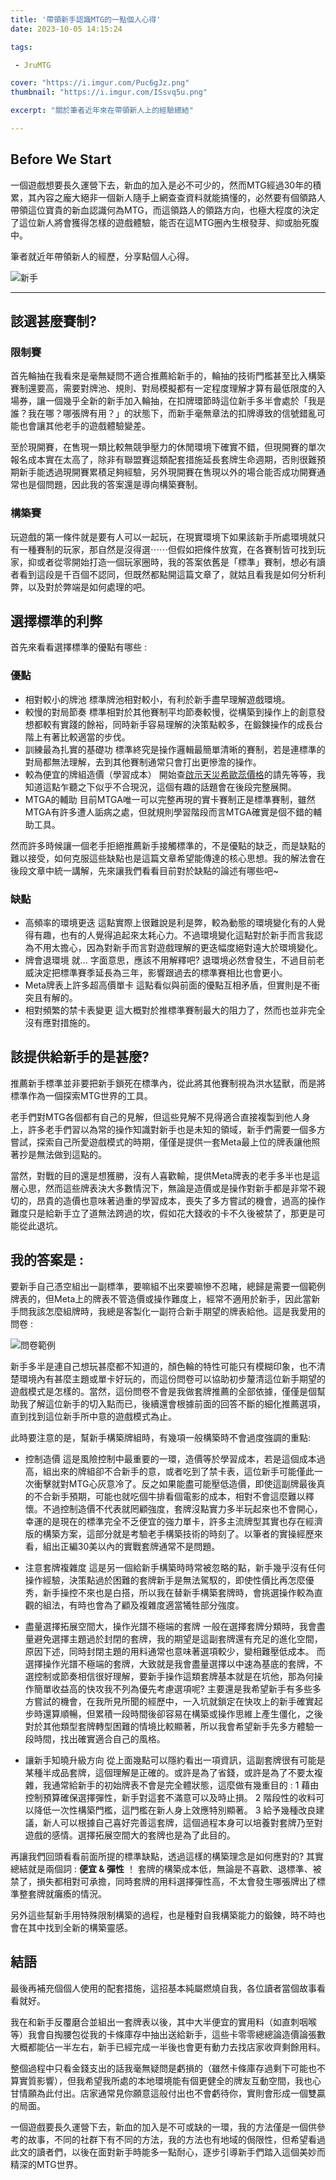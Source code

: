 ```yaml
---
title: '帶領新手認識MTG的一點個人心得'
date: 2023-10-05 14:15:24

tags: 

 - JruMTG

cover: "https://i.imgur.com/Puc6gJz.png"
thumbnail: "https://i.imgur.com/ISsvq5u.png"

excerpt: "關於筆者近年來在帶領新人上的經驗總結"

---
```


## Before We Start

一個遊戲想要長久運營下去，新血的加入是必不可少的，然而MTG經過30年的積累，其內容之龐大絕非一個新人隨手上網查查資料就能搞懂的，必然要有個領路人帶領這位寶貴的新血認識何為MTG，而這領路人的領路方向，也極大程度的決定了這位新人將會獲得怎樣的遊戲體驗，能否在這MTG圈內生根發芽、抑或胎死腹中。

筆者就近年帶領新人的經歷，分享點個人心得。

![新手](https://i.imgur.com/iIWE3Pv.jpg)

---

## 該選甚麼賽制?

### 限制賽

首先輪抽在我看來是毫無疑問不適合推薦給新手的，輪抽的技術門檻甚至比入構築賽制還要高，需要對牌池、規則、對局模擬都有一定程度理解才算有最低限度的入場券，讓一個幾乎全新的新手加入輪抽，在扣牌環節時這位新手多半會處於「我是誰？我在哪？哪張牌有用？」的狀態下，而新手毫無章法的扣牌導致的信號錯亂可能也會讓其他老手的遊戲體驗變差。

至於現開賽，在售現一類比較無競爭壓力的休閒環境下確實不錯，但現開賽的單次報名成本實在太高了，除非有聯盟賽這類配套措施延長套牌生命週期，否則很難預期新手能透過現開賽累積足夠經驗，另外現開賽在售現以外的場合能否成功開賽通常也是個問題，因此我的答案還是導向構築賽制。

### 構築賽

玩遊戲的第一條件就是要有人可以一起玩，在現實環境下如果該新手所處環境就只有一種賽制的玩家，那自然是沒得選⋯⋯但假如把條件放寬，在各賽制皆可找到玩家，抑或者從零開始打造一個玩家圈時，我的答案依舊是「標準」賽制，想必有讀者看到這段是千百個不認同，但既然都點開這篇文章了，就姑且看我是如何分析利弊，以及對於弊端是如何處理的吧。

## 選擇標準的利弊

首先來看看選擇標準的優點有哪些 :

### 優點

- 相對較小的牌池
標準牌池相對較小，有利於新手盡早理解遊戲環境。
- 較慢的對局節奏
標準相對於其他賽制平均節奏較慢，從構築到操作上的創意發想都較有實踐的餘裕，同時新手容易理解的決策點較多，在鍛鍊操作的成長台階上有著比較適當的步伐。
- 訓練最為扎實的基礎功
標準終究是操作邏輯最簡單清晰的賽制，若是連標準的對局都無法理解，去到其他賽制通常只會打出更慘澹的操作。
- 較為便宜的牌組造價（學習成本）
開始查[啟示天災希歐蕊價格](https://www.mtggoldfish.com/price/Dominaria+United/Sheoldred+the+Apocalypse#paper)的請先等等，我知道這點乍聽之下似乎不合現況，這個有趣的話題會在後段完整展開。
- MTGA的輔助
目前MTGA唯一可以完整再現的實卡賽制正是標準賽制，雖然MTGA有許多遭人詬病之處，但就規則學習階段而言MTGA確實是個不錯的輔助工具。


然而許多時候讓一個老手拒絕推薦新手接觸標準的，不是優點的缺乏，而是缺點的難以接受，如何克服這些缺點也是這篇文章希望能傳達的核心思想。我的解法會在後段文章中統一講解，先來讓我們看看目前對於缺點的論述有哪些吧~ 

### 缺點

- 高頻率的環境更迭
這點實際上很難說是利是弊，較為動態的環境變化有的人覺得有趣，也有的人覺得追起來太耗心力。不過環境變化這點對於新手而言我認為不用太擔心，因為對新手而言對遊戲理解的更迭幅度絕對遠大於環境變化。
- 牌會退環境
就... 字面意思，應該不用解釋吧?
退環境必然會發生，不過目前老威決定把標準賽季延長為三年，影響跟過去的標準賽相比也會更小。
- Meta牌表上許多超高價單卡
這點看似與前面的優點互相矛盾，但實則是不衝突且有解的。
- 相對頻繁的禁卡表變更
這大概對於推標準賽制最大的阻力了，然而也並非完全沒有應對措施的。

## 該提供給新手的是甚麼?

推薦新手標準並非要把新手鎖死在標準內，從此將其他賽制視為洪水猛獸，而是將標準作為一個探索MTG世界的工具。

老手們對MTG各個都有自己的見解，但這些見解不見得適合直接複製到他人身上，許多老手們習以為常的操作知識對新手也是未知的領域，新手們需要一個多方嘗試，探索自己所愛遊戲模式的時期，僅僅是提供一套Meta最上位的牌表讓他照著抄是無法做到這點的。

當然，對戰的目的還是想獲勝，沒有人喜歡輸，提供Meta牌表的老手多半也是這層心思，然而這些牌表決大多數情況下，無論是造價或是操作對新手都是非常不親切的，昂貴的造價也意味著過重的學習成本，喪失了多方嘗試的機會，過高的操作難度只是給新手立了道無法跨過的坎，假如花大錢收的卡不久後被禁了，那更是可能從此退坑。


## 我的答案是 :

要新手自己憑空組出一副標準，要嘛組不出來要嘛慘不忍睹，總歸是需要一個範例牌表的，但Meta上的牌表不管造價或操作難度上，經常不適用於新手，因此當新手問我該怎麼組牌時，我總是客製化一副符合新手期望的牌表給他。這是我愛用的問卷 :

![問卷範例](https://i.imgur.com/XMQWgV0.png)

新手多半是連自己想玩甚麼都不知道的，顏色輪的特性可能只有模糊印象，也不清楚環境內有甚麼主題或單卡好玩的，而這份問卷可以協助初步釐清這位新手期望的遊戲模式是怎樣的。當然，這份問卷不會是我做套牌推薦的全部依據，僅僅是個幫助我了解這位新手的切入點而已，後續還會根據前面的回答不斷的細化推薦選項，直到找到這位新手所中意的遊戲模式為止。

此時要注意的是，幫新手構築牌組時，有幾項一般構築時不會過度強調的重點:

- 控制造價
這是風險控制中最重要的一環，造價等於學習成本，若是這個成本過高，組出來的牌組卻不合新手的意，或者吃到了禁卡表，這位新手可能僅此一次衝擊就對MTG心灰意冷了。反之如果能盡可能壓低造價，即使這副牌最後真的不合新手預期，可能也就吃個牛排看個電影的成本，相對不會這麼難以釋懷。不過控制造價不代表就罔顧強度，套牌沒點實力多半玩起來也不會開心，幸運的是現在的標準完全不乏便宜的強力單卡，許多主流牌型其實也存在經濟版的構築方案，這部分就是考驗老手構築技術的時刻了。以筆者的實操經歷來看，組出正編30美以內的實戰套牌通常不是問題。

- 注意套牌複雜度
這是另一個給新手構築時時常被忽略的點，新手幾乎沒有任何操作經驗，決策點過於困難的套牌新手是無法駕馭的，即使性價比再怎麼優秀，新手操控不來也是白搭，所以我在替新手構築套牌時，會挑選操作較為直觀的組法，有時也會為了顧及複雜度適當犧牲部分強度。

- 盡量選擇拓展空間大，操作光譜不極端的套牌
一般在選擇套牌分類時，我會盡量避免選擇主題過於封閉的套牌，我的期望是這副套牌還有充足的進化空間，原因下述，同時封閉主題的用料通常也意味著選項較少，變相難壓低成本。
而選擇操作光譜不極端的套牌，大致就是我會盡量選擇以中速為基底的套牌，不選控制或節奏相信很好理解，要新手操作這類套牌基本就是在坑他，那為何操作簡單收益高的快攻我不列為優先考慮選項呢? 主要還是我希望新手有多些多方嘗試的機會，在我所見所聞的經歷中，一入坑就鎖定在快攻上的新手確實起步時還算順暢，但累積一段時間後卻容易在構築或操作思維上產生僵化，之後對於其他類型套牌轉型困難的情境比較顯著，所以我會希望新手先多方體驗一段時間，找出確實適合自己的風格。

- 讓新手知曉升級方向
從上面幾點可以隱約看出一項資訊，這副套牌很有可能是某種半成品套牌，這個理解是正確的。或許是為了省錢，或許是為了不要太複雜，我通常給新手的初始牌表不會是完全體狀態，這麼做有幾重目的 :
1 藉由控制預算確保選擇彈性，新手對這套不滿意可以及時止損。
2 階段性的收料可以降低一次性構築門檻，這門檻在新人身上效應特別顯著。
3 給予幾種改良建議，新人可以根據自己喜好完善這套牌，這個過程本身可以培養對套牌乃至對遊戲的感情。選擇拓展空間大的套牌也是為了此目的。

再讓我們回頭看看前面所提的標準缺點，透過這樣的構築理念是如何應對的? 其實總結就是兩個詞 : **便宜 & 彈性** ！
套牌的構築成本低，無論是不喜歡、退標準、被禁了，損失都相對可承擔，同時套牌的用料選擇彈性高，不太會發生哪張牌出了標準整套牌就癱瘓的情況。

另外這些幫新手用特殊限制構築的過程，也是種對自我構築能力的鍛鍊，時不時也會在其中找到全新的構築靈感。


## 結語

最後再補充個個人使用的配套措施，這招基本純屬燃燒自我，各位讀者當個故事看看就好。

我在和新手反覆磨合並組出一套牌表以後，其中大半便宜的實用料（如直刺咽喉等）我會自掏腰包從我的卡條庫存中抽出送給新手，這些卡零零總總論造價論張數大概都能佔一半左右，新手已經完成一半後也會更有動力去找店家收齊剩餘用料。

整個過程中只看金錢支出的話我毫無疑問是虧損的（雖然卡條庫存過剩下可能也不算實質影響），但我希望我所處的本地環境能有個更健全的牌友互動空間，我也心甘情願為此付出。店家通常見你願意這般付出也不會虧待你，實則會形成一個雙贏的局面。

一個遊戲要長久運營下去，新血的加入是不可或缺的一環，我的方法僅是一個供參考的故事，不同的社群下有不同的方法，我的方法也有地域的侷限性，但希望看過此文的讀者們，以後在面對新手時能多一點耐心，逐步引導新手們踏入這個美妙而精深的MTG世界。
